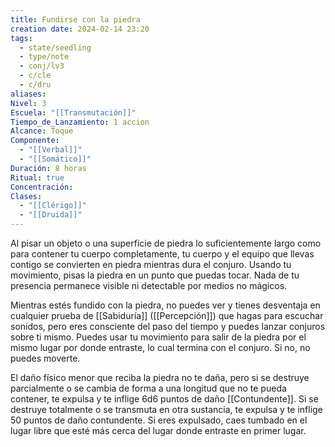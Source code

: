 ```yaml
---
title: Fundirse con la piedra
creation date: 2024-02-14 23:20
tags:
  - state/seedling
  - type/note
  - conj/lv3
  - c/cle
  - c/dru
aliases: 
Nivel: 3
Escuela: "[[Transmutación]]"
Tiempo_de_Lanzamiento: 1 accion
Alcance: Toque
Componente:
  - "[[Verbal]]"
  - "[[Somático]]"
Duración: 8 horas
Ritual: true
Concentración: 
Clases:
  - "[[Clérigo]]"
  - "[[Druida]]"
---
```

Al pisar un objeto o una superficie de piedra lo suficientemente largo como para contener tu cuerpo completamente, tu cuerpo y el equipo que llevas contigo se convierten en piedra mientras dura el conjuro. Usando tu movimiento, pisas la piedra en un punto que puedas tocar. Nada de tu presencia permanece visible ni detectable por medios no mágicos.

Mientras estés fundido con la piedra, no puedes ver y tienes desventaja en cualquier prueba de [[Sabiduría]] ([[Percepción]]) que hagas para escuchar sonidos, pero eres consciente del paso del tiempo y puedes lanzar conjuros sobre ti mismo. Puedes usar tu movimiento para salir de la piedra por el mismo lugar por donde entraste, lo cual termina con el conjuro. Si no, no puedes moverte.

El daño físico menor que reciba la piedra no te daña, pero si se destruye parcialmente o se cambia de forma a una longitud que no te pueda contener, te expulsa y te inflige 6d6 puntos de daño [[Contundente]]. Si se destruye totalmente o se transmuta en otra sustancia, te expulsa y te inflige 50 puntos de daño contundente. Si eres expulsado, caes tumbado en el lugar libre que esté más cerca del lugar donde entraste en primer lugar.